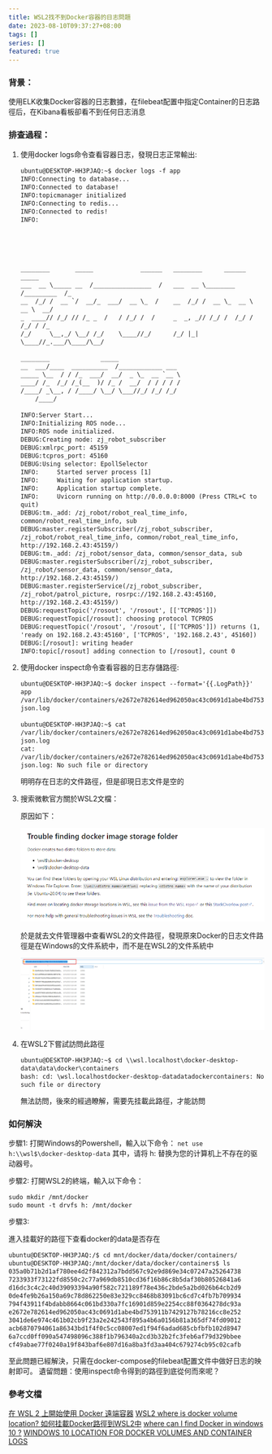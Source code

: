 ```yaml
---
title: WSL2找不到Docker容器的日志問題
date: 2023-08-10T09:37:27+08:00
tags: []
series: []
featured: true
---
```


### 背景：
使用ELK收集Docker容器的日志數據，在filebeat配置中指定Container的日志路徑后，在Kibana看板卻看不到任何日志消息

### 排查過程：

1. 使用docker logs命令查看容器日志，發現日志正常輸出:
    ```
    ubuntu@DESKTOP-HH3PJAQ:~$ docker logs -f app
    INFO:Connecting to database...
    INFO:Connected to database!
    INFO:topicmanager initialized
    INFO:Connecting to redis...
    INFO:Connected to redis!
    INFO:





    ________       _____             ______   ________      ______       _____ 
    ___  __ \_____ __  /________________  /   ___  __ \________  /_________  /_
    __  /_/ /  __ `/  __/_  ___/  __ \_  /    __  /_/ /  __ \_  __ \  __ \  __/
    _  ____// /_/ // /_ _  /   / /_/ /  /     _  _, _// /_/ /  /_/ / /_/ / /_  
    /_/     \__,_/ \__/ /_/    \____//_/      /_/ |_| \____//_.___/\____/\__/  
                                                                            
    ________              _____                 
    __  ___/____  __________  /____________ ___ 
    _____ \__  / / /_  ___/  __/  _ \_  __ `__ \
    ____/ /_  /_/ /_(__  )/ /_ /  __/  / / / / /
    /____/ _\__, / /____/ \__/ \___//_/ /_/ /_/ 
        /____/                               

    INFO:Server Start...
    INFO:Initializing ROS node...
    INFO:ROS node initialized.
    DEBUG:Creating node: zj_robot_subscriber
    DEBUG:xmlrpc_port: 45159
    DEBUG:tcpros_port: 45160
    DEBUG:Using selector: EpollSelector
    INFO:     Started server process [1]
    INFO:     Waiting for application startup.
    INFO:     Application startup complete.
    INFO:     Uvicorn running on http://0.0.0.0:8000 (Press CTRL+C to quit)
    DEBUG:tm._add: /zj_robot/robot_real_time_info, common/robot_real_time_info, sub
    DEBUG:master.registerSubscriber(/zj_robot_subscriber, /zj_robot/robot_real_time_info, common/robot_real_time_info, http://192.168.2.43:45159/)
    DEBUG:tm._add: /zj_robot/sensor_data, common/sensor_data, sub
    DEBUG:master.registerSubscriber(/zj_robot_subscriber, /zj_robot/sensor_data, common/sensor_data, http://192.168.2.43:45159/)
    DEBUG:master.registerService(/zj_robot_subscriber, /zj_robot/patrol_picture, rosrpc://192.168.2.43:45160, http://192.168.2.43:45159/)
    DEBUG:requestTopic('/rosout', '/rosout', [['TCPROS']])
    DEBUG:requestTopic[/rosout]: choosing protocol TCPROS
    DEBUG:requestTopic('/rosout', '/rosout', [['TCPROS']]) returns (1, 'ready on 192.168.2.43:45160', ['TCPROS', '192.168.2.43', 45160])
    DEBUG:[/rosout]: writing header
    INFO:topic[/rosout] adding connection to [/rosout], count 0
    ```

2. 使用docker inspect命令查看容器的日志存儲路徑:

    ```    
    ubuntu@DESKTOP-HH3PJAQ:~$ docker inspect --format='{{.LogPath}}' app
    /var/lib/docker/containers/e2672e782614ed962050ac43c0691d1abe4bd753911b7429127b78216cc8e252/e2672e782614ed962050ac43c0691d1abe4bd753911b7429127b78216cc8e252-json.log

    ubuntu@DESKTOP-HH3PJAQ:~$ cat /var/lib/docker/containers/e2672e782614ed962050ac43c0691d1abe4bd753911b7429127b78216cc8e252/e2672e782614ed962050ac43c0691d1abe4bd753911b7429127b78216cc8e252-json.log
    cat: /var/lib/docker/containers/e2672e782614ed962050ac43c0691d1abe4bd753911b7429127b78216cc8e252/e2672e782614ed962050ac43c0691d1abe4bd753911b7429127b78216cc8e252-json.log: No such file or directory
    ```

   明明存在日志的文件路徑，但是卻現日志文件是空的

3. 搜索微軟官方關於WSL2文檔：
   
   原因如下：

   ![image](https://github.com/yumeminami/yumeminami.github.io/blob/master/content/static/images/77fc7dd5dda9c12f60e589b82d5d7e3.png)

    於是就去文件管理器中查看WSL2的文件路徑，發現原來Docker的日志文件路徑是在Windows的文件系統中，而不是在WSL2的文件系統中

    ![image](https://github.com/yumeminami/yumeminami.github.io/blob/master/content/static/images/87bd14d7d50457d610fa920757d408a.png)

4. 在WSL2下嘗試訪問此路徑

    ```
    ubuntu@DESKTOP-HH3PJAQ:~$ cd \\wsl.localhost\docker-desktop-data\data\docker\containers
    bash: cd: \wsl.localhostdocker-desktop-datadatadockercontainers: No such file or directory
    ```
    無法訪問，後來的經過瞭解，需要先挂載此路徑，才能訪問


   


### 如何解決
步驟1:
打開Windows的Powershell，輸入以下命令：
```net use h:\\wsl$\docker-desktop-data```
其中，请将 h: 替换为您的计算机上不存在的驱动器号。

步驟2:
打開WSL2的終端，輸入以下命令：

```
sudo mkdir /mnt/docker
sudo mount -t drvfs h: /mnt/docker
```

步驟3:

進入挂載好的路徑下查看docker的data是否存在
```
ubuntu@DESKTOP-HH3PJAQ:/$ cd mnt/docker/data/docker/containers/
ubuntu@DESKTOP-HH3PJAQ:/mnt/docker/data/docker/containers$ ls
035a0b71b2d1af780ee4d2f842312a7bdd567c92e9d869e34c07247a25264738  7233933f73122fd8550c2c77a969db8510cd36f16b86c8b5daf30b80526841a6  d16dc3c4c2c40d39093394a90f582c721189f78e436c2bde5a2bd026b64cb2d9
0de4fe9b26a150a69c78d862250e83e329cc8468b83091bc6cd7c4fb7b709934  794f43911f4bdabb8664c061bd330a7fc16901d859e2254cc88f0364278dc93a  e2672e782614ed962050ac43c0691d1abe4bd753911b7429127b78216cc8e252
3041de6e974c461b02cb9f23a2e242543f895a4b6a0156b81a365df74fd09012  acb6870794061a86343bd1f4f0c5cc08007ed1f94f6adad685cbfbfb102d8947
6a7ccd0ff090a547498096c388f1b796340a2cd3b32b2fc3feb6af79d329bbee  cf49abae77f0240a19f843baf6e807d16a8ba3fd3aa404c679274cb95c02cafb
```

至此問題已經解決，只需在docker-compose的filebeat配置文件中做好日志的映射即可。
遺留問題：使用inspect命令得到的路徑到底從何而來呢？

### 參考文檔

[在 WSL 2 上開始使用 Docker 遠端容器](https://learn.microsoft.com/zh-tw/windows/wsl/tutorials/wsl-containers)
[WSL2 where is docker volume location? ](https://github.com/microsoft/WSL/discussions/4176)
[如何挂載Docker路徑到WSL2中](https://github.com/microsoft/WSL/discussions/4176#discussioncomment-831817)
[where can I find Docker in windows 10 ?](https://stackoverflow.com/questions/56518032/windows-10-and-docker-container-logs-docker-logging-driver)
[WINDOWS 10 LOCATION FOR DOCKER VOLUMES AND CONTAINER LOGS](https://reachmnadeem.wordpress.com/2021/02/14/windows-10-location-for-docker-volumes-and-container-logs/)